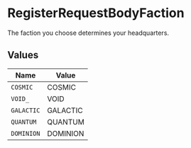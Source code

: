 # RegisterRequestBodyFaction

The faction you choose determines your headquarters.


## Values

| Name       | Value      |
| ---------- | ---------- |
| `COSMIC`   | COSMIC     |
| `VOID_`    | VOID       |
| `GALACTIC` | GALACTIC   |
| `QUANTUM`  | QUANTUM    |
| `DOMINION` | DOMINION   |